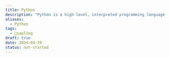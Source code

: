 ```yaml
---
title: Python
description: "Python is a high-level, interpreted programming language known for its simplicity, readability, and versatility. It emphasizes code readability and simplicity, making it an ideal language for beginners and experienced developers alike. Python supports multiple programming paradigms, including procedural, object-oriented, and functional programming, and has a rich ecosystem of libraries and frameworks for a wide range of applications, including web development, data analysis, machine learning, artificial intelligence, and scientific computing. "
aliases:
  - Python
tags:
  - 🌱sapling
draft: true
date: 2024-04-29
status: not-started
---
```

